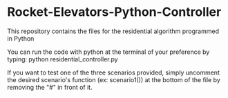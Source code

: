 # Rocket-Elevators-Python-Controller

This repository contains the files for the residential algorithm programmed in Python

You can run the code with python at the terminal of your preference by typing: python residential_controller.py

If you want to test one of the three scenarios provided, simply uncomment the desired scenario's function (ex: scenario1()) at the bottom of the file by removing the "#" in front of it.
